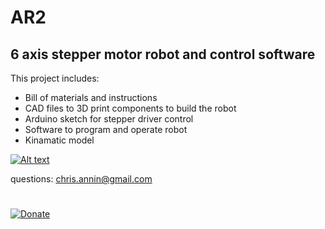 # AR2

## 6 axis stepper motor robot and control software

This project includes:

- Bill of materials and instructions
- CAD files to 3D print components to build the robot
- Arduino sketch for stepper driver control
- Software to program and operate robot
- Kinamatic model


[![Alt text](https://img.youtube.com/vi/AeCLbhPHltw/0.jpg)](https://www.youtube.com/watch?v=AeCLbhPHltw)


questions: chris.annin@gmail.com
#
[![Donate](https://img.shields.io/badge/Donate-PayPal-green.svg)](https://www.paypal.me/ChrisAnnin)
